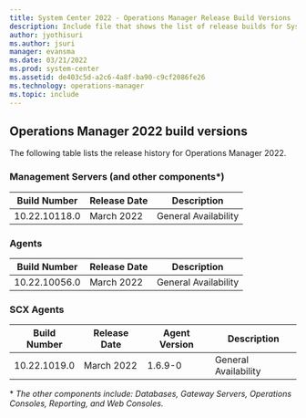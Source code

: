 ```yaml
---
title: System Center 2022 - Operations Manager Release Build Versions
description: Include file that shows the list of release builds for System Center 2022 - Operations Manager.
author: jyothisuri
ms.author: jsuri
manager: evansma
ms.date: 03/21/2022
ms.prod: system-center
ms.assetid: de403c5d-a2c6-4a8f-ba90-c9cf2086fe26
ms.technology: operations-manager
ms.topic: include
---
```


## Operations Manager 2022 build versions

The following table lists the release history for Operations Manager 2022.

### Management Servers (and other components*)
|Build Number |Release Date |Description |
|-------------|----------------|------------|
|10.22.10118.0|March 2022 |General Availability |



### Agents
|Build Number |Release Date |Description |
|-------------|-------------|------------|
|10.22.10056.0|March 2022 |General Availability |


### SCX Agents
|Build Number |Release Date |Agent Version |Description |
|-------------|-------------|--------------|------------|
|10.22.1019.0|March 2022 |1.6.9-0|General Availability |

 \* *The other components include: Databases, Gateway Servers, Operations Consoles, Reporting, and Web Consoles.*
